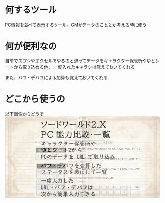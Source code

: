 # 何するツール

PC情報を並べて表示するツール。GMがデータのこととか考える時に使う

# 何が便利なの

自前でスプシやエクセルでやるのと違ってデータをキャラクター保管所やゆとシートから取り込める他、
一度入れたキャラシは覚えておいてくれる

また、バフ・デバフによる加算も覚えておいてくれる

# どこから使うの

以下画像からどうぞ
[![ここ](./ogp.png)](https://shunshun94.github.io/shared/jquery/io/github/shunshun94/trpg/sw2_PCLister/lister.html) 